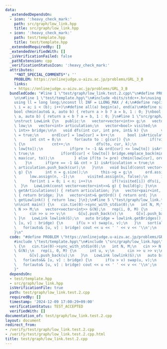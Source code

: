 ```yaml
---
data:
  _extendedDependsOn:
  - icon: ':heavy_check_mark:'
    path: src/graph/low_link.hpp
    title: src/graph/low_link.hpp
  - icon: ':heavy_check_mark:'
    path: test/template.hpp
    title: test/template.hpp
  _extendedRequiredBy: []
  _extendedVerifiedWith: []
  _isVerificationFailed: false
  _pathExtension: cpp
  _verificationStatusIcon: ':heavy_check_mark:'
  attributes:
    '*NOT_SPECIAL_COMMENTS*': ''
    PROBLEM: https://onlinejudge.u-aizu.ac.jp/problems/GRL_3_B
    links:
    - https://onlinejudge.u-aizu.ac.jp/problems/GRL_3_B
  bundledCode: "#line 1 \"test/graph/low_link.test.2.cpp\"\n#define PROBLEM \"https://onlinejudge.u-aizu.ac.jp/problems/GRL_3_B\"\
    \n\n#line 1 \"test/template.hpp\"\n#include <bits/stdc++.h>\nusing namespace std;\n\
    using ll = long long;\nconst ll INF = LLONG_MAX / 4;\n#define rep(i, a, b) for(ll\
    \ i = a; i < (b); i++)\n#define all(a) begin(a), end(a)\n#define sz(a) ssize(a)\n\
    bool chmin(auto& a, auto b) { return a > b ? a = b, 1 : 0; }\nbool chmax(auto&\
    \ a, auto b) { return a < b ? a = b, 1 : 0; }\n#line 1 \"src/graph/low_link.hpp\"\
    \nstruct LowLink {\n   public:\n   vector<vector<int>> g;\n   vector<int> ord,\
    \ low;\n   vector<int> articulation;\n   vector<bool> visited;\n   vector<pair<int,\
    \ int>> bridge;\n\n   void dfs(int cur, int pre, int& k) {\n      visited[cur]\
    \ = true;\n      ord[cur] = low[cur] = k++;\n      bool isArticulation = false;\n\
    \      int cnt = 0;\n      for(auto to : g[cur]) {\n         if(!visited[to])\
    \ {\n            cnt++;\n            dfs(to, cur, k);\n            chmin(low[cur],\
    \ low[to]);\n            if(pre != -1 && ord[cur] <= low[to]) isArticulation =\
    \ true;\n            if(ord[cur] < low[to]) bridge.emplace_back(min(cur, to),\
    \ max(cur, to));\n         } else if(to != pre) chmin(low[cur], ord[to]);\n  \
    \    }\n      if(pre == -1 && cnt > 1) isArticulation = true;\n      if(isArticulation)\
    \ articulation.push_back(cur);\n   }\n\n   void build(const vector<vector<int>>&\
    \ g) {\n      int n = g.size();\n      this->g = g;\n      ord.assign(n, -1);\n\
    \      low.assign(n, -1);\n      visited.assign(n, false);\n      int k = 0;\n\
    \      for(int i = 0; i < n; i++)\n         if(!visited[i]) dfs(i, -1, k);\n \
    \  }\n   LowLink(const vector<vector<int>>& g) { build(g); }\n\n   vector<int>&\
    \ getArticulations() { return articulation; }\n   vector<pair<int, int>>& getBridges()\
    \ { return bridge; }\n   vector<int>& getOrd() { return ord; }\n   vector<int>&\
    \ getLowlink() { return low; }\n};\n#line 5 \"test/graph/low_link.test.2.cpp\"\
    \n\nint main() {\n   cin.tie(0)->sync_with_stdio(0);\n   int N, M;\n   cin >>\
    \ N >> M;\n   vector<vector<int>> G(N);\n   rep(i, 0, M) {\n      int u, v;\n\
    \      cin >> u >> v;\n      G[u].push_back(v);\n      G[v].push_back(u);\n  \
    \ }\n   LowLink lowlink(G);\n   auto bridge = lowlink.getBridges();\n   for(auto&&\
    \ [u, v] : bridge) {\n      if(u > v) swap(u, v);\n   }\n   sort(all(bridge));\n\
    \   for(auto& [u, v] : bridge) cout << u << ' ' << v << '\\n';\n   return 0;\n\
    }\n"
  code: "#define PROBLEM \"https://onlinejudge.u-aizu.ac.jp/problems/GRL_3_B\"\n\n\
    #include \"test/template.hpp\"\n#include \"src/graph/low_link.hpp\"\n\nint main()\
    \ {\n   cin.tie(0)->sync_with_stdio(0);\n   int N, M;\n   cin >> N >> M;\n   vector<vector<int>>\
    \ G(N);\n   rep(i, 0, M) {\n      int u, v;\n      cin >> u >> v;\n      G[u].push_back(v);\n\
    \      G[v].push_back(u);\n   }\n   LowLink lowlink(G);\n   auto bridge = lowlink.getBridges();\n\
    \   for(auto&& [u, v] : bridge) {\n      if(u > v) swap(u, v);\n   }\n   sort(all(bridge));\n\
    \   for(auto& [u, v] : bridge) cout << u << ' ' << v << '\\n';\n   return 0;\n\
    }"
  dependsOn:
  - test/template.hpp
  - src/graph/low_link.hpp
  isVerificationFile: true
  path: test/graph/low_link.test.2.cpp
  requiredBy: []
  timestamp: '2024-12-09 17:00:29+09:00'
  verificationStatus: TEST_ACCEPTED
  verifiedWith: []
documentation_of: test/graph/low_link.test.2.cpp
layout: document
redirect_from:
- /verify/test/graph/low_link.test.2.cpp
- /verify/test/graph/low_link.test.2.cpp.html
title: test/graph/low_link.test.2.cpp
---
```


